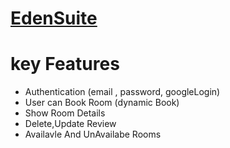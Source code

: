 # [EdenSuite](https://b9a11-client-side-farhad2590.web.app)


# key Features

- Authentication (email , password, googleLogin)
- User can Book Room (dynamic Book)
- Show Room Details 
- Delete,Update Review 
- Availavle And UnAvailabe Rooms